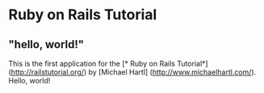 # Ruby on Rails Tutorial 
## "hello, world!"

This is the first application for the [* Ruby on Rails Tutorial*] (http://railstutorial.org/) by [Michael Hartl] (http://www.michaelhartl.com/). Hello, world!